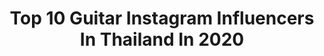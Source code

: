 ---
title: Top 10 Guitar Instagram Influencers In Thailand In 2020
description: >-
  Find top guitar Instagram influencers in Thailand in 2020. Most popular hashtags: #savechiangmai #covid19 #covid #alonetogether.
platform: Instagram
profiles:
  - username: "guitar_pleng"
    fullname: >-
      Guitar Pleng เพลงประพันธ์
    location: "Thailand"
    followers: 18376
    engagement: 467
    commentsToLikes: 0.024448
    id: ck9wgaqrkslel0j78yzi2yp2y
    verified: false
    hashtags: "#themask, #neonmusicthailand, #covid, #friends"
  - username: "nateegetsunova"
    fullname: >-
      Natee Osathanugrah (นาฑี)
    location: "Thailand"
    followers: 67180
    engagement: 144
    commentsToLikes: 0.031383
    id: ckap0d3e3ptla0i78iczkwwdh
    verified: false
    hashtags: "#goodbye, #biiirthday, #forgottoforget, #birthday"
  - username: "pomlomosonic"
    fullname: >-
      💀
    location: "Thailand"
    followers: 27338
    engagement: 285
    commentsToLikes: 0.008284
    id: ck0vwulc0vo720i19moxjc0a3
    verified: false
    hashtags: "#staysafewithcps, #jooxforartists, #togetherwecan, #cpschaps"
  - username: "note_buddyboys"
    fullname: >-
      Nunthakrai Chamjaihan
    location: "Thailand"
    followers: 41137
    engagement: 163
    commentsToLikes: 0.007393
    id: ck0tzdeafpwyl0i19xpi2ae95
    verified: false
    hashtags: "#buddyboysdoughnuts, #vwt3westfalia, #7yearsago, #goodolddays"
  - username: "getsunova"
    fullname: >-
      getsunova
    location: "Thailand"
    followers: 89365
    engagement: 128
    commentsToLikes: 0.007585
    id: ckap0d48eptpi0i7820tp8rkf
    verified: false
    hashtags: "#getsunovalivesession, #kristperawat, #whoareyou, #kkdxpnt"
  - username: "chawcocktail"
    fullname: >-
      Chaw
    location: "Thailand"
    followers: 21461
    engagement: 296
    commentsToLikes: 0.010625
    id: ck8t745tmfl4l0j78ww9t3xuf
    verified: false
    hashtags: "#newsingle, #genelab, #bellsupol, #cocktailtour2020"
  - username: "ghex"
    fullname: >-
      Gilad Hekselman
    location: "Thailand"
    followers: 37187
    engagement: 304
    commentsToLikes: 0.016649
    id: ck15ttgmajtbb0i19mbkx34wp
    verified: true
    hashtags: "#mikemoreno, #jerrygarcia, #livestreamjazz, #imagine"
  - username: "taomild"
    fullname: >-
      Gent Manopiniwes
    location: "Thailand"
    followers: 21983
    engagement: 335
    commentsToLikes: 0.018451
    id: ckaoxruieegma0i78zlfeaa2v
    verified: false
    hashtags: "#savechiangmai, #stayhome, #covid, #spicydisc"
  - username: "tonypizzuti"
    fullname: >-
      tonypizzuti
    location: "Thailand"
    followers: 28022
    engagement: 148
    commentsToLikes: 0.018593
    id: ck5zvvnp24zqj0i144jp2hobt
    verified: false
    hashtags: "#thedruginmeisgoldtour, #monomania, #internationalwomensday, #everyniteisemonite"
  - username: "naphat_nine"
    fullname: >-
      Naphat Siangsomboon นาย ณภัทร
    location: "Thailand"
    followers: 3063593
    engagement: 122
    commentsToLikes: 0.004255
    id: ck5pxaic9qv600i11vxp4dbng
    verified: true
    hashtags: "#savechiangmai, #sportutilitywear, #muic, #crystaldrinkingwater"
---